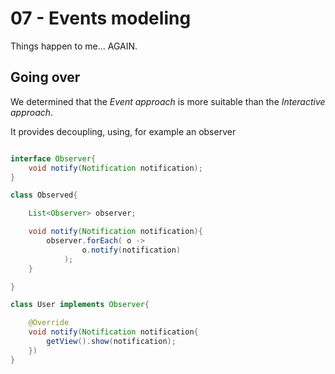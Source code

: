 # 07 - Events modeling

Things happen to me... AGAIN.

## Going over

We determined that the _Event approach_ is more suitable than the _Interactive approach_.

It provides decoupling, using, for example an observer

```java

interface Observer{
    void notify(Notification notification);
}

class Observed{

    List<Observer> observer;

    void notify(Notification notification){
        observer.forEach( o ->
                o.notify(notification)
            );
    }

}

class User implements Observer{

    @Override
    void notify(Notification notification{
        getView().show(notification);
    })
}
```

